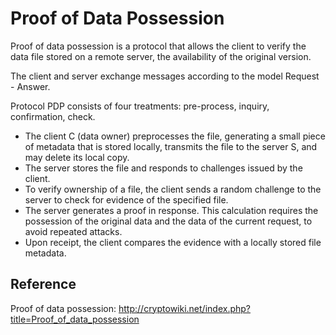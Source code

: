 # Proof of Data Possession
Proof of data possession is a protocol that allows the client to verify the data file stored on a remote server, the availability of the original version. 

The client and server exchange messages according to the model Request - Answer.

Protocol PDP consists of four treatments: pre-process, inquiry, confirmation, check. 
- The client C (data owner) preprocesses the file, generating a small piece of metadata that is stored locally, transmits the file to the server S, and may delete its local copy. 
- The server stores the file and responds to challenges issued by the client. 
- To verify ownership of a file, the client sends a random challenge to the server to check for evidence of the specified file. 
- The server generates a proof in response. This calculation requires the possession of the original data and the data of the current request, to avoid repeated attacks. 
- Upon receipt, the client compares the evidence with a locally stored file metadata.

## Reference
Proof of data possession: http://cryptowiki.net/index.php?title=Proof_of_data_possession
